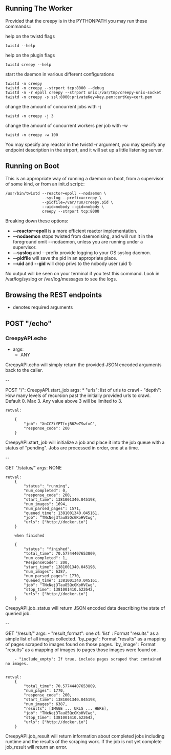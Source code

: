 Running The Worker
-------------------

Provided that the creepy is in the PYTHONPATH you may run these commands::

help on the twistd flags

    twistd --help

help on the plugin flags

    twistd creepy --help

start the daemon in various different configurations

    twistd -n creepy
    twistd -n creepy --strport tcp:8000 --debug
    twistd -n -r epoll creepy --strport unix:/var/tmp/creepy-unix-socket
    twistd -n creepy -s ssl:8000:privateKey=key.pem:certKey=cert.pem

change the amount of concurrent jobs with -j

    twistd -n creepy -j 3

change the amount of concurrent workers per job with -w

    twistd -n creepy -w 100


You may specify any reactor in the twistd -r argument, you may specify any
endpoint description in the strport, and it will set up a little listening
server.

Running on Boot
---------------

This is an appropriate way of running a daemon on boot, from a supervisor of 
some kind, or from an init.d script::

    /usr/bin/twistd --reactor=epoll --nodaemon \
                    --syslog --prefix=creepy \
                    --pidfile=/var/run/creepy.pid \
                    --uid=nobody --gid=nobody \
                    creepy --strport tcp:8000

Breaking down these options:
    
 * **--reactor=epoll** is a more efficient reactor implementation.
 * **--nodaemon** stops twisted from daemonising, and will run it in the foreground
   omit --nodaemon, unless you are running under a supervisor.
 * **--syslog** and --prefix provide logging to your OS syslog daemon.
 * **--pidfile** will save the pid in an appropriate place.
 * **--uid** and **--gid** will drop privs to the nobody user (uid 1)

No output will be seen on your terminal if you test this command. Look in
/var/log/syslog or /var/log/messages to see the logs.


Browsing the REST endpoints
---------------------------

* denotes required arguments

## POST "/echo"
### CreepyAPI.echo
* args:
  * ANY

CreepyAPI.echo will simply return the provided JSON encoded arguments back to
the caller.

--

POST "/": CreepyAPI.start_job
    args:
        * "urls": list of urls to crawl
        - "depth": How many levels of recursion past the initially provided
           urls to crawl. Default 0. Max 3. Any value above 3 will be limited
           to 3.

    retval:

        {
            "job": "XnCCZiYPTfnjB6ZwZSwfxC",
            "response_code": 200
        }

CreepyAPI.start_job will initialize a job and place it into the job queue with
a status of "pending". Jobs are processed in order, one at a time.

--

GET "/status/<job id>"
    args:
        NONE

    retval:
        {
            "status": "running",
            "num_completed": 0,
            "response_code": 200,
            "start_time": 1381001340.045198,
            "num_images": 1694,
            "num_parsed_pages": 1571,
            "queued_time": 1381001340.045161,
            "job": "TNxNej3Tau85QcGKoHVCwg",
            "urls": ["http://docker.io"]
        }

        when finished

        {
            "status": "finished",
            "total_time": 70.57744407653809,
            "num_completed": 1,
            "ResponseCode": 200,
            "start_time": 1381001340.045198,
            "num_images": 6387,
            "num_parsed_pages": 1770,
            "queued_time": 1381001340.045161,
            "job": "TNxNej3Tau85QcGKoHVCwg",
            "stop_time": 1381001410.622642,
            "urls": ["http://docker.io"]
        }        

CreepyAPI.job_status will return JSON encoded data describing the state of queried job.

--

GET "/result/<job id>"
    args:
        - "result_format": one of:
            'list' : Format "results" as a simple list of all images collected.
            'by_page' : Format "results" as a mapping of pages scraped to images found on those pages.
            'by_image' : Format "results" as a mapping of images to pages those images were found on.

        - "include_empty": If true, include pages scraped that contained no images.


    retval:
        {
            "total_time": 70.57744407653809,
            "num_pages": 1770,
            "response_code": 200,
            "start_time": 1381001340.045198,
            "num_images": 6387,
            "results": [IMAGE ... URLS ... HERE],
            "job": "TNxNej3Tau85QcGKoHVCwg",
            "stop_time": 1381001410.622642,
            "urls": ["http://docker.io"]
        }

CreepyAPI.job_result will return information about completed jobs including
runtime and the results of the scraping work. If the job is not yet complete
job_result will return an error.
